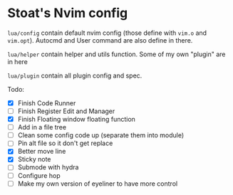 # Stoat's Nvim config

`lua/config` contain default nvim config (those define with `vim.o` and `vim.opt`). Autocmd and User command are also define in there.

`lua/helper` contain helper and utils function. Some of my own "plugin" are in here

`lua/plugin` contain all plugin config and spec.

Todo:

-   [x] Finish Code Runner
-   [ ] Finish Register Edit and Manager
-   [x] Finish Floating window floating function
-   [ ] Add in a file tree
-   [ ] Clean some config code up (separate them into module)
-   [ ] Pin alt file so it don't get replace
-   [x] Better move line
-   [x] Sticky note
-   [ ] Submode with hydra
-   [ ] Configure hop
-   [ ] Make my own version of eyeliner to have more control
